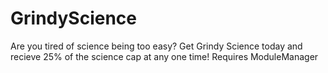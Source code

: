 # GrindyScience
Are you tired of science being too easy? Get Grindy Science today and recieve 25% of the science cap at any one time! Requires ModuleManager
